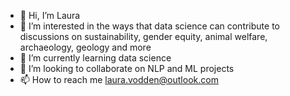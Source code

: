 - 👋 Hi, I’m Laura
- 👀 I’m interested in the ways that data science can contribute to discussions on sustainability, gender equity, animal welfare, archaeology, geology and more
- 🌱 I’m currently learning data science
- 💞️ I’m looking to collaborate on NLP and ML projects
- 📫 How to reach me laura.vodden@outlook.com

<!---
lauravodden/lauravodden is a ✨ special ✨ repository because its `README.md` (this file) appears on your GitHub profile.
You can click the Preview link to take a look at your changes.
--->
